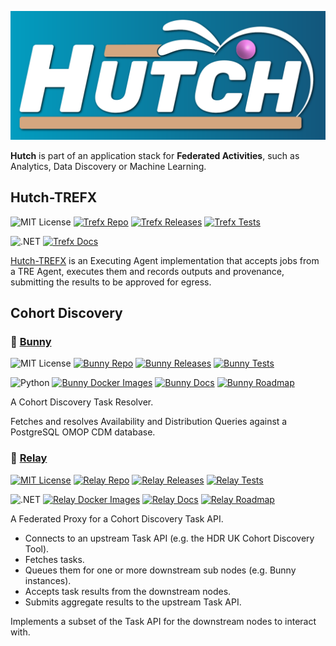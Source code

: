 ![Hutch][hutch-logo]

**Hutch** is part of an application stack for **Federated Activities**, such as Analytics, Data Discovery or Machine Learning.

## Hutch-TREFX

![MIT License][license-badge] [![Trefx Repo][github-badge]][trefx-repo] [![Trefx Releases][trefx-releases-badge]][trefx-releases] [![Trefx Tests][trefx-tests-badge]][trefx-tests]

![.NET][dotnet-badge] [![Trefx Docs][docs-badge]][trefx-docs]

[Hutch-TREFX][trefx-repo] is an Executing Agent implementation that accepts jobs from a TRE Agent, executes them and records outputs and provenance, submitting the results to be approved for egress.

## Cohort Discovery

### 🐇 [Bunny][bunny-repo]

![MIT License][license-badge] [![Bunny Repo][github-badge]][bunny-repo] [![Bunny Releases][bunny-releases-badge]][bunny-releases] [![Bunny Tests][bunny-tests-badge]][bunny-tests]

![Python][python-badge] [![Bunny Docker Images][docker-badge]][bunny-containers]  [![Bunny Docs][docs-badge]][bunny-docs] [![Bunny Roadmap][roadmap-badge]][roadmap]

A Cohort Discovery Task Resolver.

Fetches and resolves Availability and Distribution Queries against a PostgreSQL OMOP CDM database.

### 🔄 [Relay][relay-repo]

[![MIT License][license-badge]][license-badge] [![Relay Repo][github-badge]][relay-repo] [![Relay Releases][relay-releases-badge]][relay-releases] [![Relay Tests][relay-tests-badge]][relay-tests]

![.NET][dotnet-badge] [![Relay Docker Images][docker-badge]][relay-containers]   [![Relay Docs][docs-badge]][relay-docs] [![Relay Roadmap][roadmap-badge]][roadmap]

A Federated Proxy for a Cohort Discovery Task API.

- Connects to an upstream Task API (e.g. the HDR UK Cohort Discovery Tool).
- Fetches tasks.
- Queues them for one or more downstream sub nodes (e.g. Bunny instances).
- Accepts task results from the downstream nodes.
- Submits aggregate results to the upstream Task API.

Implements a subset of the Task API for the downstream nodes to interact with.

[hutch-logo]: https://raw.githubusercontent.com/HDRUK/hutch/main/assets/Hutch%20splash%20bg.svg
[roadmap]: https://github.com/orgs/Health-Informatics-UoN/projects/22/views/1

[bunny-repo]: https://github.com/Health-Informatics-UoN/hutch-bunny
[bunny-docs]: https://health-informatics-uon.github.io/hutch/bunny
[bunny-containers]: https://github.com/Health-Informatics-UoN/hutch-bunny/pkgs/container/hutch%2Fbunny
[bunny-releases]: https://github.com/Health-Informatics-UoN/hutch-bunny/releases
[bunny-tests]: https://github.com/Health-Informatics-UoN/hutch-bunny/actions/workflows/check.run-tests.yml 
[bunny-releases-badge]: https://img.shields.io/github/v/tag/Health-Informatics-UoN/hutch-bunny
[bunny-tests-badge]: https://github.com/Health-Informatics-UoN/hutch-bunny/actions/workflows/check.run-tests.yml/badge.svg

[relay-repo]: https://github.com/Health-Informatics-UoN/hutch-relay
[relay-docs]: https://health-informatics-uon.github.io/hutch/relay
[relay-containers]: https://github.com/Health-Informatics-UoN/hutch-relay/pkgs/container/hutch%2Frelay
[relay-releases]: https://github.com/Health-Informatics-UoN/hutch-relay/releases
[relay-tests]: https://github.com/Health-Informatics-UoN/hutch-relay/actions/workflows/check.relay.build-test.yml
[relay-releases-badge]: https://img.shields.io/github/v/tag/Health-Informatics-UoN/hutch-relay
[relay-tests-badge]: https://github.com/Health-Informatics-UoN/hutch-relay/actions/workflows/check.relay.build-test.yml/badge.svg

[trefx-repo]: https://github.com/Health-Informatics-UoN/hutch-trefx
[trefx-docs]: https://health-informatics-uon.github.io/hutch-trefx/
[trefx-releases]: https://github.com/Health-Informatics-UoN/hutch-trefx/releases
[trefx-releases-badge]: https://img.shields.io/github/v/tag/Health-Informatics-UoN/hutch-trefx
[trefx-tests]: https://github.com/Health-Informatics-UoN/hutch-trefx/actions/workflows/build.HutchAgent.yml
[trefx-tests-badge]: https://github.com/Health-Informatics-UoN/hutch-trefx/actions/workflows/build.HutchAgent.yml/badge.svg

[license-badge]: https://img.shields.io/github/license/health-informatics-uon/hutch-bunny.svg
[dotnet-badge]: https://img.shields.io/badge/.NET-5C2D91?style=flat&logo=.net&logoColor=white
[python-badge]: https://img.shields.io/badge/Python-3776AB?style=flat&logo=python&logoColor=white
[docker-badge]: https://img.shields.io/badge/docker-%230db7ed.svg?style=flat&logo=docker&logoColor=white
[docs-badge]: https://img.shields.io/badge/docs-black?style=flat&labelColor=%23222
[roadmap-badge]: https://img.shields.io/badge/roadmap-blue?style=flat&labelColor=%230066cc
[github-badge]: https://img.shields.io/badge/github-black?style=flat&logo=github&logoColor=white
